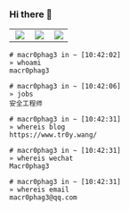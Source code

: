 ### Hi there 👋

<table>
  <tbody>
    <tr>
      <td><img align="right" style="display:block" src="https://github-readme-stats.vercel.app/api?username=Macr0phag3&show_icons=true&icon_color=CE1D2D&text_color=718096&bg_color=ffffff&hide_title=true"></td>
      <td><img align="right" src="https://img.shields.io/badge/Language-Python-brightgreen?style=flat&logo=c%2b%2b" /></td>
      <td><img align="right" src="https://img.shields.io/badge/Platform-Linux-brightgreen?style=flat&logo=red%20hat" /></td>
    </tr>
  </tbody>
</table>


```
# macr0phag3 in ~ [10:42:02]
» whoami
macr0phag3

# macr0phag3 in ~ [10:42:06]
» jobs
安全工程师

# macr0phag3 in ~ [10:42:31]
» whereis blog
https://www.tr0y.wang/

# macr0phag3 in ~ [10:42:31]
» whereis wechat
Macr0phag3

# macr0phag3 in ~ [10:42:31]
» whereis email
macr0phag3@qq.com

```
